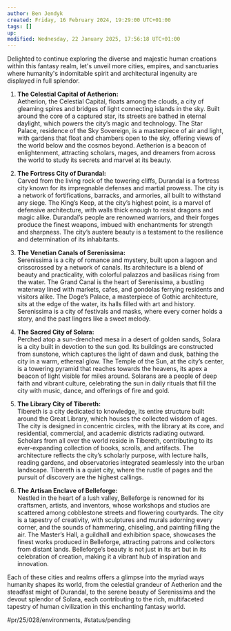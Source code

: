 ```yaml
---
author: Ben Jendyk
created: Friday, 16 February 2024, 19:29:00 UTC+01:00
tags: []
up:
modified: Wednesday, 22 January 2025, 17:56:18 UTC+01:00
---
```


Delighted to continue exploring the diverse and majestic human creations within this fantasy realm, let's unveil more cities, empires, and sanctuaries where humanity's indomitable spirit and architectural ingenuity are displayed in full splendor.

1. **The Celestial Capital of Aetherion:**  
	Aetherion, the Celestial Capital, floats among the clouds, a city of gleaming spires and bridges of light connecting islands in the sky. Built around the core of a captured star, its streets are bathed in eternal daylight, which powers the city’s magic and technology. The Star Palace, residence of the Sky Sovereign, is a masterpiece of air and light, with gardens that float and chambers open to the sky, offering views of the world below and the cosmos beyond. Aetherion is a beacon of enlightenment, attracting scholars, mages, and dreamers from across the world to study its secrets and marvel at its beauty.

2. **The Fortress City of Durandal:**  
	Carved from the living rock of the towering cliffs, Durandal is a fortress city known for its impregnable defenses and martial prowess. The city is a network of fortifications, barracks, and armories, all built to withstand any siege. The King’s Keep, at the city’s highest point, is a marvel of defensive architecture, with walls thick enough to resist dragons and magic alike. Durandal’s people are renowned warriors, and their forges produce the finest weapons, imbued with enchantments for strength and sharpness. The city’s austere beauty is a testament to the resilience and determination of its inhabitants.

3. **The Venetian Canals of Serenissima:**  
	Serenissima is a city of romance and mystery, built upon a lagoon and crisscrossed by a network of canals. Its architecture is a blend of beauty and practicality, with colorful palazzos and basilicas rising from the water. The Grand Canal is the heart of Serenissima, a bustling waterway lined with markets, cafes, and gondolas ferrying residents and visitors alike. The Doge’s Palace, a masterpiece of Gothic architecture, sits at the edge of the water, its halls filled with art and history. Serenissima is a city of festivals and masks, where every corner holds a story, and the past lingers like a sweet melody.

4. **The Sacred City of Solara:**  
	Perched atop a sun-drenched mesa in a desert of golden sands, Solara is a city built in devotion to the sun god. Its buildings are constructed from sunstone, which captures the light of dawn and dusk, bathing the city in a warm, ethereal glow. The Temple of the Sun, at the city’s center, is a towering pyramid that reaches towards the heavens, its apex a beacon of light visible for miles around. Solarans are a people of deep faith and vibrant culture, celebrating the sun in daily rituals that fill the city with music, dance, and offerings of fire and gold.

5. **The Library City of Tibereth:**  
	Tibereth is a city dedicated to knowledge, its entire structure built around the Great Library, which houses the collected wisdom of ages. The city is designed in concentric circles, with the library at its core, and residential, commercial, and academic districts radiating outward. Scholars from all over the world reside in Tibereth, contributing to its ever-expanding collection of books, scrolls, and artifacts. The architecture reflects the city’s scholarly purpose, with lecture halls, reading gardens, and observatories integrated seamlessly into the urban landscape. Tibereth is a quiet city, where the rustle of pages and the pursuit of discovery are the highest callings.

6. **The Artisan Enclave of Belleforge:**  
	Nestled in the heart of a lush valley, Belleforge is renowned for its craftsmen, artists, and inventors, whose workshops and studios are scattered among cobblestone streets and flowering courtyards. The city is a tapestry of creativity, with sculptures and murals adorning every corner, and the sounds of hammering, chiseling, and painting filling the air. The Master’s Hall, a guildhall and exhibition space, showcases the finest works produced in Belleforge, attracting patrons and collectors from distant lands. Belleforge’s beauty is not just in its art but in its celebration of creation, making it a vibrant hub of inspiration and innovation.

Each of these cities and realms offers a glimpse into the myriad ways humanity shapes its world, from the celestial grandeur of Aetherion and the steadfast might of Durandal, to the serene beauty of Serenissima and the devout splendor of Solara, each contributing to the rich, multifaceted tapestry of human civilization in this enchanting fantasy world.


#pr/25/028/environments, #status/pending
